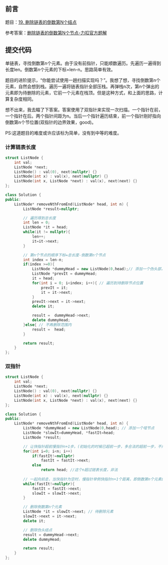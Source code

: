 ## 前言

题目：[19. 删除链表的倒数第N个结点](https://leetcode-cn.com/problems/remove-nth-node-from-end-of-list/)

参考答案：[删除链表的倒数第N个节点-力扣官方题解](https://leetcode-cn.com/problems/remove-nth-node-from-end-of-list/solution/shan-chu-lian-biao-de-dao-shu-di-nge-jie-dian-b-61/)

## 提交代码

单链表，寻找倒数第n个元素。由于没有前指针，只能顺数遍历。先遍历一遍得到长度len。倒数第n个元素的下标=len-n。思路简单有效。

题目的进阶提示，“你能尝试使用一趟扫描实现吗？”。我想了想，寻找倒数第n个元素，自然会想到栈。遍历一遍将链表指针全部压栈。再弹栈n次，第n个弹出的元素即为待删除的元素，它前一个元素在栈顶。但是这种方式，和上面的思路，计算复杂度相同。

想不出来，我去瞄了下答案。答案使用了双指针来实现一次扫描。一个指针在前，一个指针在后。两个指针间距为n。当后一个指针遍历结束，前一个指针刚好指向倒数第n个节位置(双指针的边界效果，good)。

PS:这道题目的难度或许应该标为简单，没有到中等的难度。

### 计算链表长度

```c++
struct ListNode {
    int val;
    ListNode *next;
    ListNode() : val(0), next(nullptr) {}
    ListNode(int x) : val(x), next(nullptr) {}
    ListNode(int x, ListNode *next) : val(x), next(next) {}
};

class Solution {
public:
    ListNode* removeNthFromEnd(ListNode* head, int n) {
        ListNode *result=nullptr;

        // 遍历得到总长度
        int len = 0;
        ListNode *it = head;
        while(it != nullptr){
            len++;
            it=it->next;
        }

        // 第n个节点的顺序下标=总长度-倒数第n个节点
        int index = len-n;
        if(index >=0){
            ListNode *dummyHead = new ListNode(0,head);// 添加一个伪头部，便于删除
            ListNode *prevIt = dummyHead;
            it = head;
            for(int i = 0; i<index; i++){ // 遍历到待删除节点位置
                prevIt = it;
                it = it->next;
            }
            prevIt->next = it->next;
            delete it;

            result =  dummyHead->next;
            delete dummyHead;
        }else{ // 不再删除范围内
            result =  head;
        }

        return result;
    }
};
```

### 双指针

```c++
struct ListNode {
    int val;
    ListNode *next;
    ListNode() : val(0), next(nullptr) {}
    ListNode(int x) : val(x), next(nullptr) {}
    ListNode(int x, ListNode *next) : val(x), next(next) {}
};

class Solution {
public:
    ListNode* removeNthFromEnd(ListNode* head, int n) {
        ListNode *dummyHead = new ListNode(0,head); // 添加一个哑节点
        ListNode *slowIt=dummyHead, *fastIt=head;
        ListNode *result;

        // 让快指针超前慢指针n+1步。(初始化的时候已超前一步，多合法的超前一步，不用保存倒数第n个元素的前指针)
        for(int i=0; i<n; i++)
            if(fastIt!=nullptr)
                fastIt = fastIt->next;
            else
                return head; //这个n超过链表长度，非法
        
        // 一起向前走，当快指针为空时，慢指针举例快指针n+1个距离，即倒数第n个元素的前一个元素
        while(fastIt!=nullptr){
            fastIt = fastIt->next;
            slowIt = slowIt->next;
        }

        // 删除倒数第n个元素
        ListNode *it = slowIt->next; // 待删除元素
        slowIt->next = it->next;
        delete it;

        // 删除伪头结点
        result = dummyHead->next;
        delete dummyHead;

        return result;
    }
};
```

